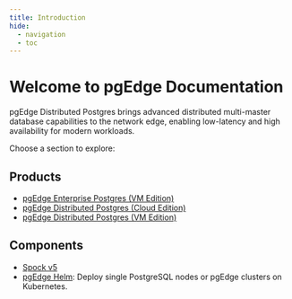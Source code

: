 ```yaml
---
title: Introduction
hide:
  - navigation
  - toc
---
```


# Welcome to pgEdge Documentation

pgEdge Distributed Postgres brings advanced distributed multi-master database capabilities to the network edge, enabling low-latency and high availability for modern workloads.

Choose a section to explore:

## Products

* [pgEdge Enterprise Postgres (VM Edition)](enterprise/index.md)
* [pgEdge Distributed Postgres (Cloud Edition)](cloud/index.md)
* [pgEdge Distributed Postgres (VM Edition)](platform/index.md)

## Components

<!--- * [ACE (Active Consistency Engine)](ace/) -->
* [Spock v5](spock-v5/index.md)
* [pgEdge Helm](pgedge-helm/index.md): Deploy single PostgreSQL nodes or pgEdge clusters on Kubernetes.
